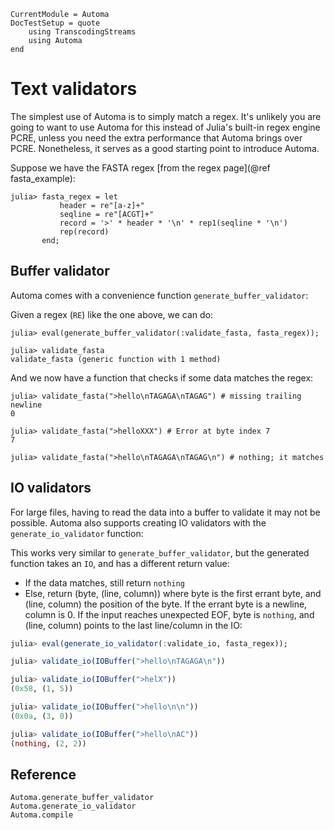 ```@meta
CurrentModule = Automa
DocTestSetup = quote
    using TranscodingStreams
    using Automa
end
```

# Text validators
The simplest use of Automa is to simply match a regex.
It's unlikely you are going to want to use Automa for this instead of Julia's built-in regex engine PCRE, unless you need the extra performance that Automa brings over PCRE.
Nonetheless, it serves as a good starting point to introduce Automa.

Suppose we have the FASTA regex [from the regex page](@ref fasta_example):

```jldoctest val1
julia> fasta_regex = let
           header = re"[a-z]+"
           seqline = re"[ACGT]+"
           record = '>' * header * '\n' * rep1(seqline * '\n')
           rep(record)
       end;
```

## Buffer validator
Automa comes with a convenience function `generate_buffer_validator`:

Given a regex (`RE`) like the one above, we can do:

```jldoctest val1
julia> eval(generate_buffer_validator(:validate_fasta, fasta_regex));

julia> validate_fasta
validate_fasta (generic function with 1 method)
```

And we now have a function that checks if some data matches the regex:
```jldoctest val1
julia> validate_fasta(">hello\nTAGAGA\nTAGAG") # missing trailing newline
0

julia> validate_fasta(">helloXXX") # Error at byte index 7
7

julia> validate_fasta(">hello\nTAGAGA\nTAGAG\n") # nothing; it matches
```

## IO validators
For large files, having to read the data into a buffer to validate it may not be possible.
Automa also supports creating IO validators with the `generate_io_validator` function:

This works very similar to `generate_buffer_validator`, but the generated function takes an `IO`, and has a different return value:
* If the data matches, still return `nothing`
* Else, return (byte, (line, column)) where byte is the first errant byte, and (line, column) the position of the byte. If the errant byte is a newline, column is 0. If the input reaches unexpected EOF, byte is `nothing`, and (line, column) points to the last line/column in the IO:

```julia val1
julia> eval(generate_io_validator(:validate_io, fasta_regex));

julia> validate_io(IOBuffer(">hello\nTAGAGA\n"))

julia> validate_io(IOBuffer(">helX"))
(0x58, (1, 5))

julia> validate_io(IOBuffer(">hello\n\n"))
(0x0a, (3, 0))

julia> validate_io(IOBuffer(">hello\nAC"))
(nothing, (2, 2))
```

## Reference
```@docs
Automa.generate_buffer_validator
Automa.generate_io_validator
Automa.compile
```
